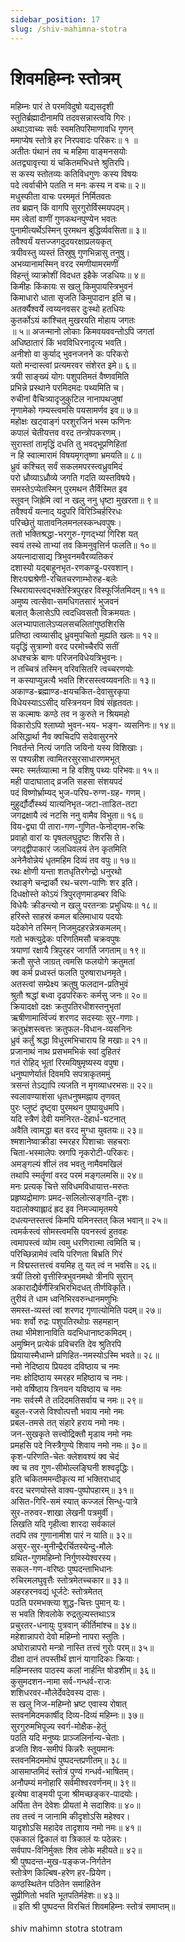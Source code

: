 ```yaml
---
sidebar_position: 17
slug: /shiv-mahimna-stotra
---
```

#  शिवमहिम्नः स्तोत्रम् 


 महिम्नः पारं ते परमविदुषो यद्यसदृशी<br />
स्तुतिर्ब्रह्मादीनामपि तदवसन्नास्त्वयि गिरः।<br />
अथाऽवाच्यः सर्वः स्वमतिपरिमाणावधि गृणन्<br />
ममाप्येष स्तोत्रे हर निरपवादः परिकरः॥ १ ॥<br />
अतीतः पंथानं तव च महिमा वाङ्मनसयोः<br />
अतद्व्यावृत्त्या यं चकितमभिधत्ते श्रुतिरपि।<br />
स कस्य स्तोतव्यः कतिविधगुणः कस्य विषयः<br />
पदे त्वर्वाचीने पतति न मनः कस्य न वचः॥ २॥<br />
मधुस्फीता वाचः परममृतं निर्मितवतः<br />
तव ब्रह्मन् किं वागपि सुरगुरोर्विस्मयपदम्।<br />
मम त्वेतां वाणीं गुणकथनपुण्येन भवतः<br />
पुनामीत्यर्थेऽस्मिन् पुरमथन बुद्धिर्व्यवसिता॥ ३॥<br />
तवैश्वर्यं यत्तज्जगदुदयरक्षाप्रलयकृत्<br />
त्रयीवस्तु व्यस्तं तिस्रुषु गुणभिन्नासु तनुषु।<br />
अभव्यानामस्मिन् वरद रमणीयामरमणीं<br />
विहन्तुं व्याक्रोशीं विदधत इहैके जडधियः॥ ४॥<br />
किमीहः किंकायः स खलु किमुपायस्त्रिभुवनं<br />
किमाधारो धाता सृजति किमुपादान इति च।<br />
अतर्क्यैश्वर्ये त्वय्यनवसर दुःस्थो हतधियः<br />
कुतर्कोऽयं कांश्चित् मुखरयति मोहाय जगतः<br />
॥ ५॥ अजन्मानो लोकाः किमवयववन्तोऽपि जगतां<br />
अधिष्ठातारं किं भवविधिरनादृत्य भवति।<br />
अनीशो वा कुर्याद् भुवनजनने कः परिकरो<br />
यतो मन्दास्त्वां प्रत्यमरवर संशेरत इमे॥ ६॥<br />
त्रयी साङ्ख्यं योगः पशुपतिमतं वैष्णवमिति<br />
प्रभिन्ने प्रस्थाने परमिदमदः पथ्यमिति च।<br />
रुचीनां वैचित्र्यादृजुकुटिल नानापथजुषां<br />
नृणामेको गम्यस्त्वमसि पयसामर्णव इव॥ ७॥<br />
महोक्षः खट्वाङ्गं परशुरजिनं भस्म फणिनः<br />
कपालं चेतीयत्तव वरद तन्त्रोपकरणम्।<br />
सुरास्तां तामृद्धिं दधति तु भवद्भूप्रणिहितां<br />
न हि स्वात्मारामं विषयमृगतृष्णा भ्रमयति॥ ८॥<br />
ध्रुवं कश्चित् सर्वं सकलमपरस्त्वध्रुवमिदं<br />
परो ध्रौव्याऽध्रौव्ये जगति गदति व्यस्तविषये।<br />
समस्तेऽप्येतस्मिन् पुरमथन तैर्विस्मित इव<br />
स्तुवन् जिह्रेमि त्वां न खलु ननु धृष्टा मुखरता॥ ९॥<br />
तवैश्वर्यं यत्नाद् यदुपरि विरिञ्चिर्हरिरधः<br />
परिच्छेतुं यातावनिलमनलस्कन्धवपुषः।<br />
ततो भक्तिश्रद्धा-भरगुरु-गृणद्भ्यां गिरिश यत्<br />
स्वयं तस्थे ताभ्यां तव किमनुवृत्तिर्न फलति॥ १०॥<br />
अयत्नादासाद्य त्रिभुवनमवैरव्यतिकरं<br />
दशास्यो यद्बाहूनभृत-रणकण्डू-परवशान्।<br />
शिरःपद्मश्रेणी-रचितचरणाम्भोरुह-बलेः<br />
स्थिरायास्त्वद्भक्तेस्त्रिपुरहर विस्फूर्जितमिदम्॥ ११॥<br />
अमुष्य त्वत्सेवा-समधिगतसारं भुजवनं<br />
बलात् कैलासेऽपि त्वदधिवसतौ विक्रमयतः।<br />
अलभ्यापातालेऽप्यलसचलितांगुष्ठशिरसि<br />
प्रतिष्ठा त्वय्यासीद् ध्रुवमुपचितो मुह्यति खलः॥ १२॥<br />
यदृद्धिं सुत्राम्णो वरद परमोच्चैरपि सतीं<br />
अधश्चक्रे बाणः परिजनविधेयत्रिभुवनः।<br />
न तच्चित्रं तस्मिन् वरिवसितरि त्वच्चरणयोः<br />
न कस्याप्युन्नत्यै भवति शिरसस्त्वय्यवनतिः॥ १३॥<br />
अकाण्ड-ब्रह्माण्ड-क्षयचकित-देवासुरकृपा<br />
विधेयस्याऽऽसीद् यस्त्रिनयन विषं संहृतवतः।<br />
स कल्माषः कण्ठे तव न कुरुते न श्रियमहो<br />
विकारोऽपि श्लाघ्यो भुवन-भय- भङ्ग- व्यसनिनः॥ १४॥<br />
असिद्धार्था नैव क्वचिदपि सदेवासुरनरे<br />
निवर्तन्ते नित्यं जगति जयिनो यस्य विशिखाः।<br />
स पश्यन्नीश त्वामितरसुरसाधारणमभूत्<br />
स्मरः स्मर्तव्यात्मा न हि वशिषु पथ्यः परिभवः॥ १५॥<br />
मही पादाघाताद् व्रजति सहसा संशयपदं<br />
पदं विष्णोर्भ्राम्यद् भुज-परिघ-रुग्ण-ग्रह- गणम्।<br />
मुहुर्द्यौर्दौस्थ्यं यात्यनिभृत-जटा-ताडित-तटा<br />
जगद्रक्षायै त्वं नटसि ननु वामैव विभुता॥ १६॥<br />
विय-द्व्या पी तारा-गण-गुणित-फेनोद्गम-रुचिः<br />
प्रवाहो वारां यः पृषतलघुदृष्टः शिरसि ते।<br />
जगद्द्वीपाकारं जलधिवलयं तेन कृतमिति<br />
अनेनैवोन्नेयं धृतमहिम दिव्यं तव वपुः॥ १७॥<br />
रथः क्षोणी यन्ता शतधृतिरगेन्द्रो धनुरथो<br />
रथाङ्गे चन्द्रार्कौ रथ-चरण-पाणिः शर इति।<br />
दिधक्षोस्ते कोऽयं त्रिपुरतृणमाडम्बर विधिः<br />
विधेयैः क्रीडन्त्यो न खलु परतन्त्राः प्रभुधियः॥ १८॥<br />
हरिस्ते साहस्रं कमल बलिमाधाय पदयोः<br />
यदेकोने तस्मिन् निजमुदहरन्नेत्रकमलम्।<br />
गतो भक्त्युद्रेकः परिणतिमसौ चक्रवपुषः<br />
त्रयाणां रक्षायै त्रिपुरहर जागर्ति जगताम्॥ १९॥<br />
क्रतौ सुप्ते जाग्रत् त्वमसि फलयोगे क्रतुमतां<br />
क्व कर्म प्रध्वस्तं फलति पुरुषाराधनमृते।<br />
अतस्त्वां सम्प्रेक्ष्य क्रतुषु फलदान-प्रतिभुवं<br />
श्रुतौ श्रद्धां बध्वा दृढपरिकरः कर्मसु जनः॥ २०॥<br />
क्रियादक्षो दक्षः क्रतुपतिरधीशस्तनुभृतां<br />
ऋषीणामार्त्विज्यं शरणद सदस्याः सुर-गणाः।<br />
क्रतुभ्रंशस्त्वत्तः क्रतुफल-विधान-व्यसनिनः<br />
ध्रुवं कर्तुं श्रद्धा विधुरमभिचाराय हि मखाः॥ २१॥<br />
प्रजानाथं नाथ प्रसभमभिकं स्वां दुहितरं<br />
गतं रोहिद् भूतां रिरमयिषुमृष्यस्य वपुषा।<br />
धनुष्पाणेर्यातं दिवमपि सपत्राकृतममुं<br />
त्रसन्तं तेऽद्यापि त्यजति न मृगव्याधरभसः॥ २२॥<br />
स्वलावण्याशंसा धृतधनुषमह्नाय तृणवत्<br />
पुरः प्लुष्टं दृष्ट्वा पुरमथन पुष्पायुधमपि।<br />
यदि स्त्रैणं देवी यमनिरत-देहार्ध-घटनात्<br />
अवैति त्वामद्धा बत वरद मुग्धा युवतयः॥ २३॥<br />
श्मशानेष्वाक्रीडा स्मरहर पिशाचाः सहचराः<br />
चिता-भस्मालेपः स्रगपि नृकरोटी-परिकरः।<br />
अमङ्गल्यं शीलं तव भवतु नामैवमखिलं<br />
तथापि स्मर्तॄणां वरद परमं मङ्गलमसि॥ २४॥<br />
मनः प्रत्यक् चित्ते सविधमविधायात्त-मरुतः<br />
प्रहृष्यद्रोमाणः प्रमद-सलिलोत्सङ्गति-दृशः।<br />
यदालोक्याह्लादं ह्रद इव निमज्यामृतमये<br />
दधत्यन्तस्तत्त्वं किमपि यमिनस्तत् किल भवान्॥ २५॥<br />
त्वमर्कस्त्वं सोमस्त्वमसि पवनस्त्वं हुतवहः<br />
त्वमापस्त्वं व्योम त्वमु धरणिरात्मा त्वमिति च।<br />
परिच्छिन्नामेवं त्वयि परिणता बिभ्रति गिरं<br />
न विद्मस्तत्तत्त्वं वयमिह तु यत् त्वं न भवसि॥ २६॥<br />
त्रयीं तिस्रो वृत्तीस्त्रिभुवनमथो त्रीनपि सुरान्<br />
अकाराद्यैर्वर्णैस्त्रिभिरभिदधत् तीर्णविकृति।<br />
तुरीयं ते धाम ध्वनिभिरवरुन्धानमणुभिः<br />
समस्त-व्यस्तं त्वां शरणद गृणात्योमिति पदम्॥ २७॥<br />
भवः शर्वो रुद्रः पशुपतिरथोग्रः सहमहान्<br />
तथा भीमेशानाविति यदभिधानाष्टकमिदम्।<br />
अमुष्मिन् प्रत्येकं प्रविचरति देव श्रुतिरपि<br />
प्रियायास्मैधाम्ने प्रणिहित-नमस्योऽस्मि भवते॥ २८॥<br />
नमो नेदिष्ठाय प्रियदव दविष्ठाय च नमः<br />
नमः क्षोदिष्ठाय स्मरहर महिष्ठाय च नमः।<br />
नमो वर्षिष्ठाय त्रिनयन यविष्ठाय च नमः<br />
नमः सर्वस्मै ते तदिदमतिसर्वाय च नमः॥ २९॥<br />
बहुल-रजसे विश्वोत्पत्तौ भवाय नमो नमः<br />
प्रबल-तमसे तत् संहारे हराय नमो नमः।<br />
जन-सुखकृते सत्त्वोद्रिक्तौ मृडाय नमो नमः<br />
प्रमहसि पदे निस्त्रैगुण्ये शिवाय नमो नमः॥ ३०॥<br />
कृश-परिणति-चेतः क्लेशवश्यं क्व चेदं<br />
क्व च तव गुण-सीमोल्लङ्घिनी शश्वदृद्धिः।<br />
इति चकितममन्दीकृत्य मां भक्तिराधाद्<br />
वरद चरणयोस्ते वाक्य-पुष्पोपहारम्॥ ३१॥<br />
असित-गिरि-समं स्यात् कज्जलं सिन्धु-पात्रे<br />
सुर-तरुवर-शाखा लेखनी पत्रमुर्वी।<br />
लिखति यदि गृहीत्वा शारदा सर्वकालं<br />
तदपि तव गुणानामीश पारं न याति॥ ३२॥<br />
असुर-सुर-मुनीन्द्रैरर्चितस्येन्दु-मौलेः<br />
ग्रथित-गुणमहिम्नो निर्गुणस्येश्वरस्य।<br />
सकल-गण-वरिष्ठः पुष्पदन्ताभिधानः<br />
रुचिरमलघुवृत्तैः स्तोत्रमेतच्चकार॥ ३३॥<br />
अहरहरनवद्यं धूर्जटेः स्तोत्रमेतत्<br />
पठति परमभक्त्या शुद्ध-चित्तः पुमान् यः।<br />
स भवति शिवलोके रुद्रतुल्यस्तथाऽत्र<br />
प्रचुरतर-धनायुः पुत्रवान् कीर्तिमांश्च॥ ३४॥<br />
महेशान्नापरो देवो महिम्नो नापरा स्तुतिः।<br />
अघोरान्नापरो मन्त्रो नास्ति तत्त्वं गुरोः परम्॥ ३५॥<br />
दीक्षा दानं तपस्तीर्थं ज्ञानं यागादिकाः क्रियाः।<br />
महिम्नस्तव पाठस्य कलां नार्हन्ति षोडशीम्॥ ३६॥<br />
कुसुमदशन-नामा सर्व-गन्धर्व-राजः<br />
शशिधरवर-मौलेर्देवदेवस्य दासः।<br />
स खलु निज-महिम्नो भ्रष्ट एवास्य रोषात्<br />
स्तवनमिदमकार्षीद् दिव्य-दिव्यं महिम्नः॥ ३७॥<br />
सुरगुरुमभिपूज्य स्वर्ग-मोक्षैक-हेतुं<br />
पठति यदि मनुष्यः प्राञ्जलिर्नान्य-चेताः।<br />
व्रजति शिव-समीपं किन्नरैः स्तूयमानः<br />
स्तवनमिदममोघं पुष्पदन्तप्रणीतम्॥ ३८॥<br />
आसमाप्तमिदं स्तोत्रं पुण्यं गन्धर्व-भाषितम्।<br />
अनौपम्यं मनोहारि सर्वमीश्वरवर्णनम्॥ ३९॥<br />
इत्येषा वाङ्मयी पूजा श्रीमच्छङ्कर-पादयोः।<br />
अर्पिता तेन देवेशः प्रीयतां मे सदाशिवः॥ ४०॥<br />
तव तत्त्वं न जानामि कीदृशोऽसि महेश्वर।<br />
यादृशोऽसि महादेव तादृशाय नमो नमः॥ ४१॥<br />
एककालं द्विकालं वा त्रिकालं यः पठेन्नरः।<br />
सर्वपाप-विनिर्मुक्तः शिव लोके महीयते॥ ४२॥<br />
श्री पुष्पदन्त-मुख-पङ्कज-निर्गतेन<br />
स्तोत्रेण किल्बिष-हरेण हर-प्रियेण।<br />
कण्ठस्थितेन पठितेन समाहितेन<br />
सुप्रीणितो भवति भूतपतिर्महेशः॥ ४३॥<br />
॥ इति श्री पुष्पदन्त विरचितं शिवमहिम्नः स्तोत्रं समाप्तम्॥<br />
<br />
<span class='index-text'> shiv mahimn stotra stotram </span>